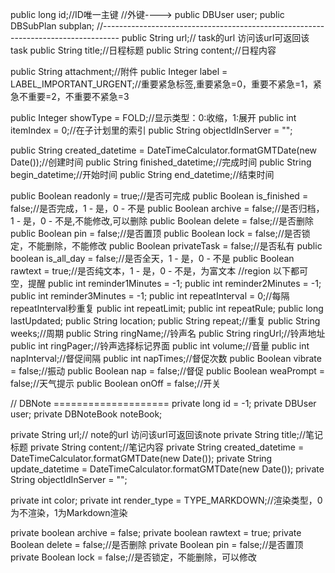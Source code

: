 public long id;//ID唯一主键
//外键---->
public DBUser user;
public DBSubPlan subplan;
//----------------------------------------------------------------------------------
public String url;// task的url 访问该url可返回该task
public String title;//日程标题
public String content;//日程内容

public String attachment;//附件
public Integer label = LABEL_IMPORTANT_URGENT;//重要紧急标签,重要紧急=0，重要不紧急=1，紧急不重要=2，不重要不紧急=3

public Integer showType = FOLD;//显示类型：0:收缩，1:展开
public int itemIndex = 0;//在子计划里的索引
public String objectIdInServer = "";

public String created_datetime = DateTimeCalculator.formatGMTDate(new Date());//创建时间
public String finished_datetime;//完成时间
public String begin_datetime;//开始时间
public String end_datetime;//结束时间

public Boolean readonly = true;//是否可完成
public Boolean is_finished = false;//是否完成，1 - 是，0 - 不是
public Boolean archive = false;//是否归档，1 - 是，0 - 不是,不能修改,可以删除
public Boolean delete = false;//是否删除
public Boolean pin = false;//是否置顶
public Boolean lock = false;//是否锁定，不能删除，不能修改
public Boolean privateTask = false;//是否私有
public boolean is_all_day = false;//是否全天，1 - 是，0 - 不是
public Boolean rawtext = true;//是否纯文本，1 - 是，0 - 不是，为富文本
//region 以下都可空，提醒
public int reminder1Minutes = -1;
public int reminder2Minutes = -1;
public int reminder3Minutes = -1;
public int repeatInterval = 0;//每隔repeatInterval秒重复
public int repeatLimit;
public int repeatRule;
public long lastUpdated;
public String location;
public String repeat;//重复
public String weeks;//周期
public String ringName;//铃声名
public String ringUrl;//铃声地址
public int ringPager;//铃声选择标记界面
public int volume;//音量
public int napInterval;//督促间隔
public int napTimes;//督促次数
public Boolean vibrate = false;//振动
public Boolean nap = false;//督促
public Boolean weaPrompt = false;//天气提示
public Boolean onOff = false;//开关


// DBNote ====================
private long id = -1;
private DBUser user;
private DBNoteBook noteBook;

private String url;// note的url 访问该url可返回该note
private String title;//笔记标题
private String content;//笔记内容
private String created_datetime = DateTimeCalculator.formatGMTDate(new Date());
private String update_datetime = DateTimeCalculator.formatGMTDate(new Date());
private String objectIdInServer = "";

private int color;
private int render_type = TYPE_MARKDOWN;//渲染类型，0为不渲染，1为Markdown渲染

private boolean archive = false;
private boolean rawtext = true;
private Boolean delete = false;//是否删除
private Boolean pin = false;//是否置顶
private Boolean lock = false;//是否锁定，不能删除，可以修改
